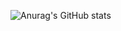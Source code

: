![Anurag's GitHub stats](https://github-readme-stats.vercel.app/api?username=igorfavin&count_private=true&show_icons=true)

